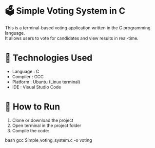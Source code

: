 # 🗳️ Simple Voting System in C

This is a terminal-based voting application written in the C programming language.  
It allows users to vote for candidates and view results in real-time.


# 🔧 Technologies Used

- Language : C
- Compiler : GCC
- Platform : Ubuntu (Linux terminal)
- IDE : Visual Studio Code


# 🚀 How to Run

1. Clone or download the project
2. Open terminal in the project folder
3. Compile the code:

bash
gcc Simple_voting_system.c -o voting
